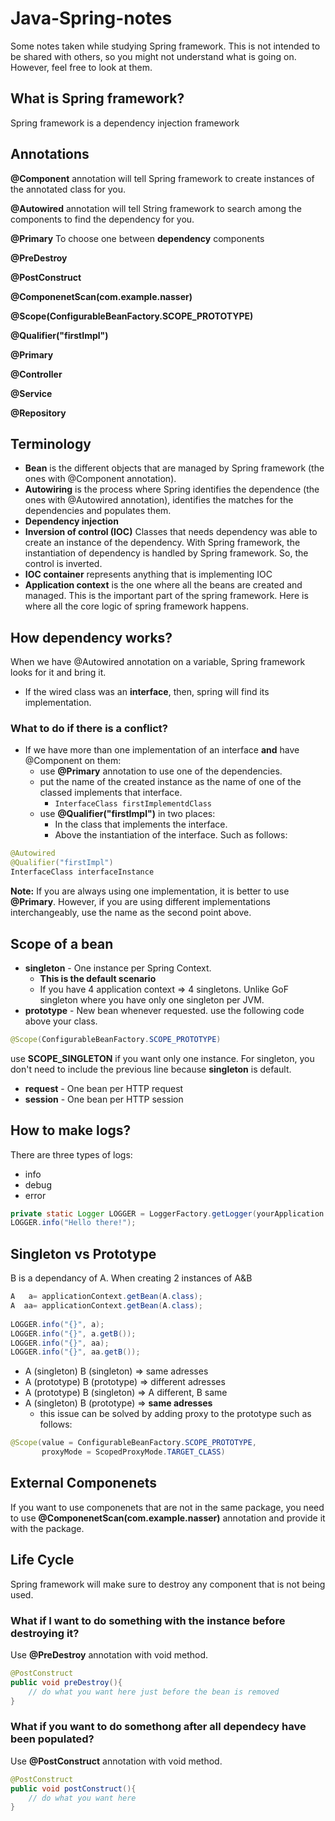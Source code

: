 # Java-Spring-notes
Some notes taken while studying Spring framework. This is not intended to be shared with others, so you might not understand what is going on. However, feel free to look at them.

## What is Spring framework?
Spring framework is a dependency injection framework

## Annotations
**@Component** annotation will tell Spring framework to create instances of the annotated class for you.

**@Autowired** annotation will tell String framework to search among the components to find the dependency for you.

**@Primary** To choose one between **dependency** components 

**@PreDestroy** 

**@PostConstruct**

**@ComponenetScan(com.example.nasser)** 

**@Scope(ConfigurableBeanFactory.SCOPE_PROTOTYPE)**

**@Qualifier("firstImpl")** 

**@Primary**

**@Controller**

**@Service**

**@Repository**

## Terminology
-   **Bean** is the different objects that are managed by Spring framework (the ones with @Component annotation).
-   **Autowiring** is the process where Spring identifies the dependence (the ones with @Autowired annotation), identifies the matches for the dependencies and populates them.
-   **Dependency injection**
-   **Inversion of control (IOC)** Classes that needs dependency was able to create an instance of the dependency. With Spring framework, the instantiation of dependency is handled by Spring framework. So, the control is inverted.
-   **IOC container** represents anything that is implementing IOC
-   **Application context** is the one where all the beans are created and managed. This is the important part of the spring framework. Here is where all the core logic of spring framework happens.

## How dependency works?
When we have @Autowired annotation on a variable, Spring framework looks for it and bring it. 
-	If the wired class was an **interface**, then, spring will find its implementation.
### What to do if there is a conflict?
-	If we have more than one implementation of an interface **and** have @Component on them:
	-	use **@Primary** annotation to use one of the dependencies. 
	-	put the name of the created instance as the name of one of the classed implements that interface.
		+ ``` InterfaceClass firstImplementdClass ```
	-	use **@Qualifier("firstImpl")**  in two places:
		-	In the class that implements the interface.
		-	Above the instantiation of the interface. Such as follows: 
```java
@Autowired
@Qualifier("firstImpl")
InterfaceClass interfaceInstance
```
**Note:** If you are always using one implementation, it is better to use **@Primary**. However, if you are using different implementations interchangeably, use the name as the second point above.

## Scope of a bean
- **singleton** - One instance per Spring Context. 
	- **This is the default scenario**
	- If you have 4 application context => 4 singletons. Unlike GoF singleton where you have only one singleton per JVM.
- **prototype** - New bean whenever requested. use the following code above your class.
```java
@Scope(ConfigurableBeanFactory.SCOPE_PROTOTYPE)
```
use **SCOPE_SINGLETON** if you want only one instance. For singleton, you don't need to include the previous line because **singleton** is default. 
- **request** - One bean per HTTP request
- **session** - One bean per HTTP session

## How to make logs?
There are three types of logs:
* info
* debug
* error

```java
private static Logger LOGGER = LoggerFactory.getLogger(yourApplication.class);
LOGGER.info("Hello there!");  
```
## Singleton vs Prototype
B is a dependancy of A. When creating 2 instances of A&B

```java
A   a= applicationContext.getBean(A.class);  
A  aa= applicationContext.getBean(A.class);  
  
LOGGER.info("{}", a);  
LOGGER.info("{}", a.getB());  
LOGGER.info("{}", aa);  
LOGGER.info("{}", aa.getB());
```

* A (singleton) B (singleton) => same adresses
* A (prototype) B (prototype) => different adresses
* A (prototype) B (singleton) => A different, B same
* A (singleton) B (prototype) =>  **same adresses**
	- this issue can be solved by adding proxy to the prototype such as follows:
	
```java
@Scope(value = ConfigurableBeanFactory.SCOPE_PROTOTYPE,  
       proxyMode = ScopedProxyMode.TARGET_CLASS)
```
## External Componenets 
If you want to use componenets that are not in the same package, you need to use **@ComponenetScan(com.example.nasser)** annotation and provide it with the package.

## Life Cycle
Spring framework will make sure to destroy any component that is not being used. 
### What if I want to do something with the instance before destroying it?
Use **@PreDestroy** annotation with void method.

```java
@PostConstruct  
public void preDestroy(){
	// do what you want here just before the bean is removed
}
```
### What if you want to do somethong after all dependecy have been populated?
Use **@PostConstruct** annotation with void method.

```java
@PostConstruct  
public void postConstruct(){
	// do what you want here
}
```
